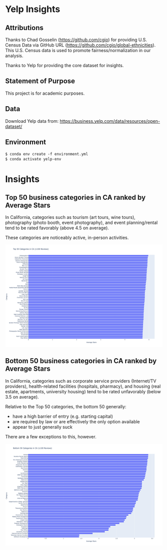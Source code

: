 # Yelp Insights

## Attributions

Thanks to Chad Gosselin (https://github.com/cgio) for providing U.S. Census Data via GitHub URL (https://github.com/cgio/global-ethnicities).
This U.S. Census data is used to promote fairness/normalization in our analysis.

Thanks to Yelp for providing the core dataset for insights.

## Statement of Purpose

This project is for academic purposes.

## Data
Download Yelp data from: https://business.yelp.com/data/resources/open-dataset/

## Environment
```
$ conda env create -f environment.yml
$ conda activate yelp-env
```

# Insights

## Top 50 business categories in CA ranked by Average Stars
In California, categories such as tourism (art tours, wine tours), photography (photo booth, event photography), and event planning/rental tend to be rated favorably (above 4.5 on average).

These categories are noticeably active, in-person activities.

![](images/top_50_categories_CA.png)

## Bottom 50 business categories in CA ranked by Average Stars
In California, categories such as corporate service providers (Internet/TV providers), health-related facilities (hospitals, pharmacy), and housing (real estate, apartments, university housing) tend to be rated unfavorably (below 3.5 on average).

Relative to the Top 50 categories, the bottom 50 generally:
- have a high barrier of entry (e.g. starting capital)
- are required by law or are effectively the only option available
- appear to just generally suck

There are a few exceptions to this, however.

![](images/bottom_50_categories_CA.png)
